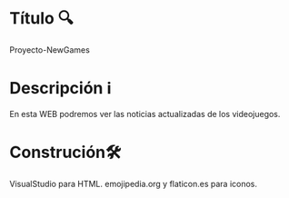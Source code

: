 # Título 🔍

Proyecto-NewGames

# Descripción ℹ️

En esta WEB podremos ver las noticias actualizadas de los videojuegos.

# Construción🛠️

VisualStudio para HTML.
emojipedia.org y flaticon.es para iconos.